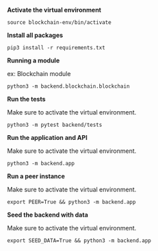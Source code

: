**Activate the virtual environment**

```
source blockchain-env/bin/activate
```

**Install all packages**
```
pip3 install -r requirements.txt
```


**Running a module**

ex: Blockchain module

```
python3 -m backend.blockchain.blockchain
```

**Run the tests**

Make sure to activate the virtual environment.

```
python3 -m pytest backend/tests
```

**Run the application and API**

Make sure to activate the virtual environment.

```
python3 -m backend.app
```

**Run a peer instance**

Make sure to activate the virtual environment.

```
export PEER=True && python3 -m backend.app
```

**Seed the backend with data**

Make sure to activate the virtual environment.

```
export SEED_DATA=True && python3 -m backend.app
```
